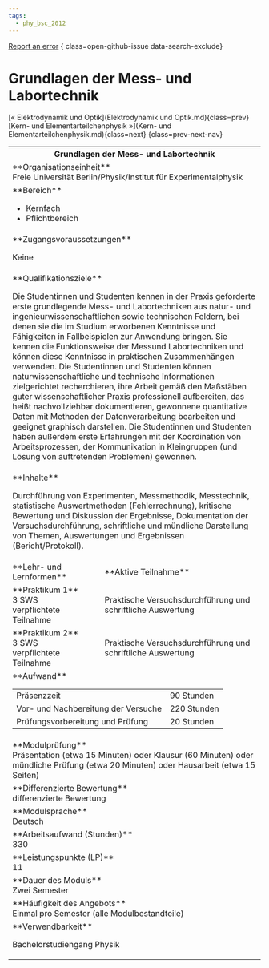 ```yaml
---
tags:
  - phy_bsc_2012
---
```

[Report an error](https://github.com/SGSSGene/FUB-SUP/issues/new?title=Error%20in%20%22Grundlagen%20der%20Mess-%20und%20Labortechnik%22&body=There%20seems%20to%20be%20an%20error%20in%20module%20%22Grundlagen%20der%20Mess-%20und%20Labortechnik%22%2E%0A%0A%3CDescribe%20here%20a%20slightly%20more%20detailed%20description%20of%20what%20is%20wrong%3E&labels=bug)
{ class=open-github-issue data-search-exclude}

# Grundlagen der Mess- und Labortechnik

[« Elektrodynamik und Optik](Elektrodynamik und Optik.md){class=prev}
[Kern- und Elementarteilchenphysik »](Kern- und Elementarteilchenphysik.md){class=next}
{class=prev-next-nav}

<table markdown id="moduledesc">
<tr markdown class="moduledesc_head"><th colspan="2">Grundlagen der Mess- und Labortechnik </th></tr>
<tr markdown><td colspan="2">**Organisationseinheit**   <br>Freie Universität Berlin/Physik/Institut für Experimentalphysik</td></tr>

<tr markdown><td colspan="2">**Bereich**<br>


- Kernfach
- Pflichtbereich

</td></tr>

<tr markdown><td colspan="2">**Zugangsvoraussetzungen** <br>

Keine


</td></tr>
<tr markdown><td colspan="2">**Qualifikationsziele**    <br>

Die Studentinnen und Studenten kennen in der Praxis geforderte erste
grundlegende Mess- und Labortechniken aus natur- und
ingenieurwissenschaftlichen sowie technischen Feldern, bei denen sie die im
Studium erworbenen Kenntnisse und Fähigkeiten in Fallbeispielen zur
Anwendung bringen. Sie kennen die Funktionsweise der Messund Labortechniken
und können diese Kenntnisse in praktischen Zusammenhängen verwenden. Die
Studentinnen und Studenten können naturwissenschaftliche und technische
Informationen zielgerichtet recherchieren, ihre Arbeit gemäß den Maßstäben
guter wissenschaftlicher Praxis professionell aufbereiten, das heißt
nachvollziehbar dokumentieren, gewonnene quantitative Daten mit Methoden der
Datenverarbeitung bearbeiten und geeignet graphisch darstellen. Die
Studentinnen und Studenten haben außerdem erste Erfahrungen mit der
Koordination von Arbeitsprozessen, der Kommunikation in Kleingruppen (und
Lösung von auftretenden Problemen) gewonnen.


</td></tr>
<tr markdown><td colspan="2">**Inhalte**                <br>

Durchführung von Experimenten, Messmethodik, Messtechnik, statistische
Auswertmethoden (Fehlerrechnung), kritische Bewertung und Diskussion der
Ergebnisse, Dokumentation der Versuchsdurchführung, schriftliche und
mündliche Darstellung von Themen, Auswertungen und Ergebnissen
(Bericht/Protokoll).


</td></tr>

<tr markdown><td>**Lehr- und Lernformen**</td><td>**Aktive Teilnahme**</td></tr>
<tr markdown><td> **Praktikum 1** <br>3 SWS <br> verpflichtete Teilnahme</td><td>

Praktische Versuchsdurchführung und schriftliche Auswertung
</td></tr>
<tr markdown><td> **Praktikum 2** <br>3 SWS <br> verpflichtete Teilnahme</td><td>

Praktische Versuchsdurchführung und schriftliche Auswertung
</td></tr>
<tr markdown><td colspan="2">**Aufwand**                <br>
<table class="aufwand_table">
<tr><td>Präsenzzeit</td><td>90 Stunden</td></tr>
<tr><td>Vor- und Nachbereitung der Versuche</td><td>220 Stunden</td></tr>
<tr><td>Prüfungsvorbereitung und Prüfung</td><td>20 Stunden</td></tr>
</table>

</td></tr>
<tr markdown><td colspan="2">**Modulprüfung**             <br>Präsentation (etwa 15 Minuten) oder Klausur (60 Minuten) oder mündliche
Prüfung (etwa 20 Minuten) oder Hausarbeit (etwa 15 Seiten)


</td></tr>
<tr markdown><td colspan="2">**Differenzierte Bewertung** <br>differenzierte Bewertung

</td></tr>
<tr markdown><td colspan="2">**Modulsprache**             <br>Deutsch</td></tr>
<tr markdown><td colspan="2">**Arbeitsaufwand (Stunden)** <br>330</td></tr>
<tr markdown><td colspan="2">**Leistungspunkte (LP)**     <br>11</td></tr>
<tr markdown><td colspan="2">**Dauer des Moduls**         <br>Zwei Semester</td></tr>
<tr markdown><td colspan="2">**Häufigkeit des Angebots**  <br>Einmal pro Semester (alle Modulbestandteile)</td></tr>
<tr markdown><td colspan="2">**Verwendbarkeit**           <br>

Bachelorstudiengang Physik


</td></tr>


</table>
